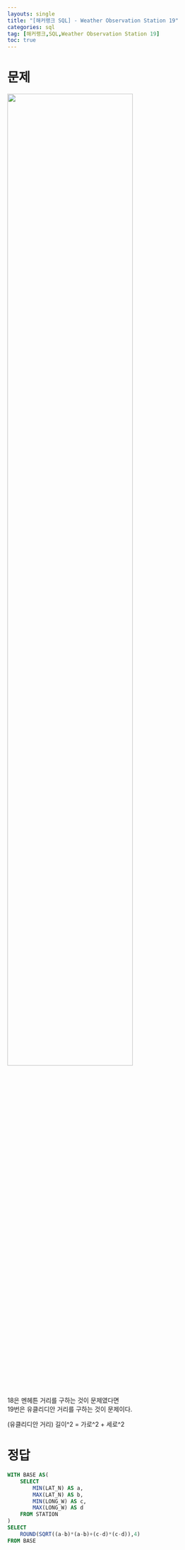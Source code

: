 ```yaml
---
layouts: single
title: "[해커랭크 SQL] - Weather Observation Station 19"
categories: sql
tag: [해커랭크,SQL,Weather Observation Station 19]
toc: true
---
```


# 문제 
<img src="{{site.url}}\images\2025-01-16-헤커랭크-SQL-Wrather-Observation-Station-19/2025-01-20-10-03-44.png" width="75%" height="75%" />


18은 멘헤튼 거리를 구하는 것이 문제였다면    
19번은 유클리디안 거리를 구하는 것이 문제이다.    
    
(유클리디안 거리)
길이^2 = 가로^2 + 세로^2 

# 정답

``` sql 
WITH BASE AS(
    SELECT 
        MIN(LAT_N) AS a,
        MAX(LAT_N) AS b, 
        MIN(LONG_W) AS c,
        MAX(LONG_W) AS d
    FROM STATION
)
SELECT 
    ROUND(SQRT((a-b)*(a-b)+(c-d)*(c-d)),4)
FROM BASE
```
